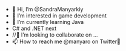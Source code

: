 - 👋 Hi, I’m @SandraManyarkiy
- 👀 I’m interested in game development 
- 🌱 I’m currently learning Java 
- C# and .NET next
- //💞️ I’m looking to collaborate on ...
- 📫 How to reach me @manyaro on Twitter🦄

<!---
SandraManyarkiy/SandraManyarkiy is a ✨ special ✨ repository because its `README.md` (this file) appears on your GitHub profile.
You can click the Preview link to take a look at your changes.
--->

